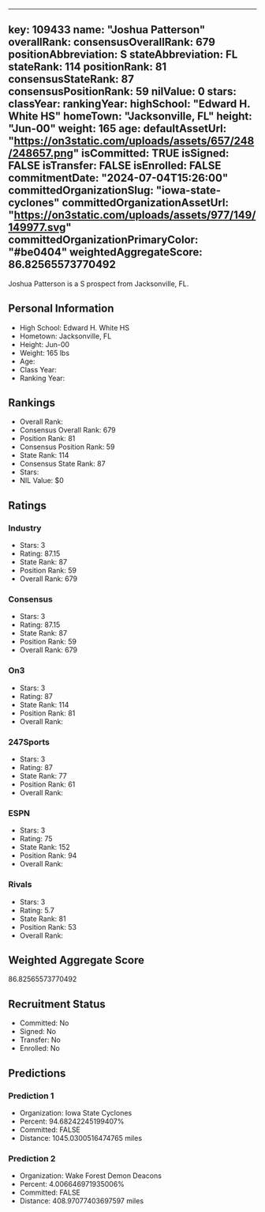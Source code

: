 ---
  key: 109433
  name: "Joshua Patterson"
  overallRank: 
  consensusOverallRank: 679
  positionAbbreviation: S
  stateAbbreviation: FL
  stateRank: 114
  positionRank: 81
  consensusStateRank: 87
  consensusPositionRank: 59
  nilValue: 0
  stars: 
  classYear: 
  rankingYear: 
  highSchool: "Edward H. White HS"
  homeTown: "Jacksonville, FL"
  height: "Jun-00"
  weight: 165
  age: 
  defaultAssetUrl: "https://on3static.com/uploads/assets/657/248/248657.png"
  isCommitted: TRUE
  isSigned: FALSE
  isTransfer: FALSE
  isEnrolled: FALSE
  commitmentDate: "2024-07-04T15:26:00"
  committedOrganizationSlug: "iowa-state-cyclones"
  committedOrganizationAssetUrl: "https://on3static.com/uploads/assets/977/149/149977.svg"
  committedOrganizationPrimaryColor: "#be0404"
  weightedAggregateScore: 86.82565573770492
  ---
  
  Joshua Patterson is a S prospect from Jacksonville, FL.
  
  ## Personal Information
  - High School: Edward H. White HS
  - Hometown: Jacksonville, FL
  - Height: Jun-00
  - Weight: 165 lbs
  - Age: 
  - Class Year: 
  - Ranking Year: 
  
  ## Rankings
  - Overall Rank: 
  - Consensus Overall Rank: 679
  - Position Rank: 81
  - Consensus Position Rank: 59
  - State Rank: 114
  - Consensus State Rank: 87
  - Stars: 
  - NIL Value: $0
  
  ## Ratings
  
  ### Industry
  - Stars: 3
  - Rating: 87.15
  - State Rank: 87
  - Position Rank: 59
  - Overall Rank: 679
  
  ### Consensus
  - Stars: 3
  - Rating: 87.15
  - State Rank: 87
  - Position Rank: 59
  - Overall Rank: 679
  
  ### On3
  - Stars: 3
  - Rating: 87
  - State Rank: 114
  - Position Rank: 81
  - Overall Rank: 
  
  ### 247Sports
  - Stars: 3
  - Rating: 87
  - State Rank: 77
  - Position Rank: 61
  - Overall Rank: 
  
  ### ESPN
  - Stars: 3
  - Rating: 75
  - State Rank: 152
  - Position Rank: 94
  - Overall Rank: 
  
  ### Rivals
  - Stars: 3
  - Rating: 5.7
  - State Rank: 81
  - Position Rank: 53
  - Overall Rank: 
  
  ## Weighted Aggregate Score
  86.82565573770492
  
  ## Recruitment Status
  - Committed: No
  - Signed: No
  - Transfer: No
  - Enrolled: No
  
  
  
  ## Predictions
  
  ### Prediction 1
  - Organization: Iowa State Cyclones
  - Percent: 94.68242245199407%
  - Committed: FALSE
  - Distance: 1045.0300516474765 miles
  
  ### Prediction 2
  - Organization: Wake Forest Demon Deacons
  - Percent: 4.006646971935006%
  - Committed: FALSE
  - Distance: 408.97077403697597 miles
  